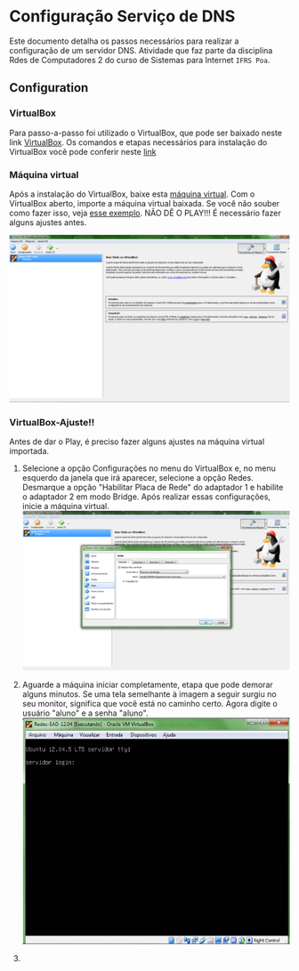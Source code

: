 # Configuração Serviço de DNS

Este documento detalha os passos necessários para realizar a configuração de um servidor DNS. Atividade que faz parte da disciplina Rdes de Computadores 2 do curso de Sistemas para Internet `IFRS Poa`.


## Configuration

### VirtualBox

Para passo-a-passo foi utilizado o VirtualBox, que pode ser baixado neste link [VirtualBox](https://www.virtualbox.org/wiki/Downloads). Os comandos e etapas necessários para instalação do VirtualBox você pode conferir neste [link](https://www.techtudo.com.br/dicas-e-tutoriais/noticia/2013/03/descubra-como-instalar-o-virtualbox-e-seu-pacote-de-extensoes-e-facil.html)

### Máquina virtual

Após a instalação do VirtualBox, baixe esta [máquina virtual](http://www.pop-rs.rnp.br/~cesar/Redes-EAD-12.04.ova). Com o VirtualBox aberto, importe a máquina virtual baixada. Se você não souber como fazer isso, veja [esse exemplo](https://www.youtube.com/watch?v=b74I9f9SNx0). NÃO DÊ O PLAY!!! É necessário fazer alguns ajustes antes.

![Máquina Virtual importada](./Imagem1.PNG)

### VirtualBox-Ajuste!!

Antes de dar o Play, é preciso fazer alguns ajustes na máquina virtual importada.

1.  Selecione a opção Configurações no menu do VirtualBox e, no menu esquerdo da janela que irá aparecer, selecione a opção Redes. Desmarque a opção "Habilitar Placa de Rede" do adaptador 1 e habilite o adaptador 2 em modo Bridge.
Após realizar essas configurações, inicie a máquina virtual.
![Configuração inicial Máquina Virtual](./Imagem2.PNG)

2.  Aguarde a máquina iniciar completamente, etapa que pode demorar alguns minutos. Se uma tela semelhante à imagem a seguir surgiu no seu monitor, significa que você está no caminho certo.
Agora digite o usuário "aluno" e a senha "aluno". 
![Configuração inicial Máquina Virtual](./Imagem3.PNG)

3.  
